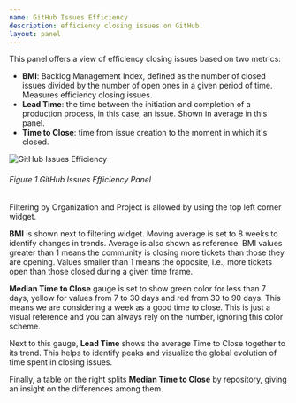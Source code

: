 ```yaml
---
name: GitHub Issues Efficiency
description: efficiency closing issues on GitHub.
layout: panel
---
```


This panel offers a view of efficiency closing issues based on two metrics:
* **BMI**: Backlog Management Index, defined as the number of closed issues divided
  by the number of open ones in a given period of time. Measures efficiency closing issues.
* **Lead Time**:  the time between the initiation and completion of a production
  process, in this case, an issue. Shown in average in this panel.
* **Time to Close**: time from issue creation to the moment in which it's closed.

![GitHub Issues Efficiency](/assets/images/github_issues_efficiency.png)
###### Figure 1.GitHub Issues Efficiency Panel

Filtering by Organization and Project is allowed by using the top left corner
widget.

**BMI** is shown next to filtering widget. Moving average is set to 8 weeks
to identify changes in trends. Average is also shown as reference. BMI values
greater than 1 means the community is closing more tickets than those they are
opening. Values smaller than 1 means the opposite, i.e., more tickets open than
those closed during a given time frame.

**Median Time to Close** gauge is set to show green color for less than 7 days, yellow
for values from 7 to 30 days and red from 30 to 90 days. This means we are
considering a week as a good time to close. This is just a visual reference and
you can always rely on the number, ignoring this color scheme.

Next to this gauge, **Lead Time** shows the average Time to Close together to its
trend. This helps to identify peaks and visualize the global evolution of time
spent in closing issues.

Finally, a table on the right splits **Median Time to Close** by repository,
giving an insight on the differences among them.
